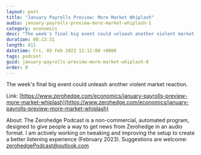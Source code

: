 ```yaml
---
layout: post
title: "January Payrolls Preview: More Market Whiplash"
audio: january-payrolls-preview-more-market-whiplash-1
category: economics
desc: "The week's final big event could unleash another violent market reaction."
duration: 00:13:31
length: 811
datetime: Fri, 03 Feb 2023 12:11:00 +0000
tags: podcast
guid: january-payrolls-preview-more-market-whiplash-0
order: 0
---
```

The week's final big event could unleash another violent market reaction.

Link: [https://www.zerohedge.com/economics/january-payrolls-preview-more-market-whiplash](https://www.zerohedge.com/economics/january-payrolls-preview-more-market-whiplash)

About: The Zerohedge Podcast is a non-commercial, automated program, designed to give people a way to get news from Zerohedge in an audio format.  I am actively working on tweaking and improving the setup to create a better listening experience (February 2023).  Suggestions are welcome: [zerohedgePodcast@outlook.com](mailto:zerohedgePodcast@outlook.com)